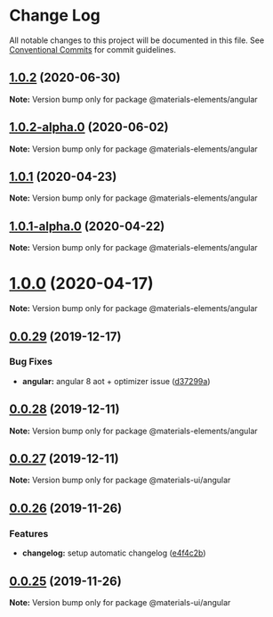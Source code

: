 # Change Log

All notable changes to this project will be documented in this file.
See [Conventional Commits](https://conventionalcommits.org) for commit guidelines.

## [1.0.2](https://github.com/GMV-centravet/materials-elements/compare/v1.0.2-alpha.0...v1.0.2) (2020-06-30)

**Note:** Version bump only for package @materials-elements/angular





## [1.0.2-alpha.0](https://github.com/GMV-centravet/materials-elements/compare/v1.0.1...v1.0.2-alpha.0) (2020-06-02)

**Note:** Version bump only for package @materials-elements/angular





## [1.0.1](https://github.com/GMV-centravet/materials-elements/compare/v1.0.1-alpha.0...v1.0.1) (2020-04-23)

**Note:** Version bump only for package @materials-elements/angular





## [1.0.1-alpha.0](https://github.com/GMV-centravet/materials-elements/compare/v1.0.0...v1.0.1-alpha.0) (2020-04-22)

**Note:** Version bump only for package @materials-elements/angular





# [1.0.0](https://github.com/GMV-centravet/materials-elements/compare/v0.0.29...v1.0.0) (2020-04-17)

**Note:** Version bump only for package @materials-elements/angular





## [0.0.29](https://github.com/GMV-centravet/materials-elements/compare/v0.0.28...v0.0.29) (2019-12-17)


### Bug Fixes

* **angular:** angular 8 aot + optimizer issue ([d37299a](https://github.com/GMV-centravet/materials-elements/commit/d37299a1d4c9f27de01910c9b9f44bde5a63f134))





## [0.0.28](https://github.com/GMV-centravet/materials-elements/compare/v0.0.27...v0.0.28) (2019-12-11)

**Note:** Version bump only for package @materials-elements/angular





## [0.0.27](https://github.com/GMV-centravet/materials-ui/compare/v0.0.26...v0.0.27) (2019-12-11)

**Note:** Version bump only for package @materials-ui/angular





## [0.0.26](https://github.com/GMV-centravet/materials-ui/compare/v0.0.25...v0.0.26) (2019-11-26)


### Features

* **changelog:** setup automatic changelog ([e4f4c2b](https://github.com/GMV-centravet/materials-ui/commit/e4f4c2b9389be23af567fccf010e4446a61efa0a))





## [0.0.25](https://github.com/GMV-centravet/materials/compare/v0.0.24...v0.0.25) (2019-11-26)

**Note:** Version bump only for package @materials-ui/angular
